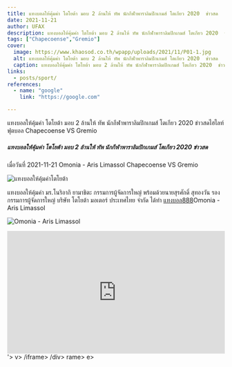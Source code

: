 ```yaml
---
title: แทงบอลให้คุ้มค่า โตโยต้า มอบ 2 ล้านให้ ทัพ นักกีฬาพาราลิมปิกเกมส์ โตเกียว 2020  ข่าวสด
date: 2021-11-21
author: UFAX
description: แทงบอลให้คุ้มค่า โตโยต้า มอบ 2 ล้านให้ ทัพ นักกีฬาพาราลิมปิกเกมส์ โตเกียว 2020  ข่าวสด 2021-11-21
tags: ["Chapecoense","Gremio"]
cover:
  image: https://www.khaosod.co.th/wpapp/uploads/2021/11/P01-1.jpg
  alt: แทงบอลให้คุ้มค่า โตโยต้า มอบ 2 ล้านให้ ทัพ นักกีฬาพาราลิมปิกเกมส์ โตเกียว 2020  ข่าวสด
  caption: แทงบอลให้คุ้มค่า โตโยต้า มอบ 2 ล้านให้ ทัพ นักกีฬาพาราลิมปิกเกมส์ โตเกียว 2020  ข่าวสด
links:
  - posts/sport/
references:
  - name: "google"
    link: "https://google.com"

---
```


แทงบอลให้คุ้มค่า โตโยต้า มอบ 2 ล้านให้ ทัพ นักกีฬาพาราลิมปิกเกมส์ โตเกียว 2020  ข่าวสดไฮไลท์ฟุตบอล Chapecoense VS Gremio

<!--more-->

##### แทงบอลให้คุ้มค่า โตโยต้า มอบ 2 ล้านให้ ทัพ นักกีฬาพาราลิมปิกเกมส์ โตเกียว 2020  ข่าวสด


เมื่อวันที่ 2021-11-21 Omonia - Aris Limassol Chapecoense VS Gremio

![แทงบอลให้คุ้มค่าโตโยต้า](https://www.khaosod.co.th/wpapp/uploads/2021/11/P01-1.jpg "แทงบอลให้คุ้มค่าโตโยต้า")


แทงบอลให้คุ้มค่า มร.โนริอากิ ยามาชิตะ กรรมการผู้จัดการใหญ่ พร้อมด้วยนายสุรศักดิ์ สุทองวัน รองกรรมการผู้จัดการใหญ่ บริษัท โตโยต้า มอเตอร์ ประเทศไทย จำกัด ได้ทำ <a href="https://bit.ly/3ovjgXC">แทงบอล888</a>Omonia - Aris Limassol

![Omonia - Aris Limassol](https://www.scorebat.com/og/m/og1110242.jpeg "Omonia - Aris Limassol")


<div style='width:100%;height:0px;position:relative;padding-bottom:56.250%;'><iframe src='https://www.scorebat.com/embed/v/619a834b11414/?utm_source=api&utm_medium=video&utm_campaign=dflt' frameborder='0' width='100%' height='100%' allowfullscreen allow='autoplay; fullscreen' style='width:100%;height:100%;position:absolute;left:0px;top:0px;overflow:hidden;'></iframe></div>
'></iframe></div>
v>
/iframe></div>
/div>
rame></div>
e></div>
